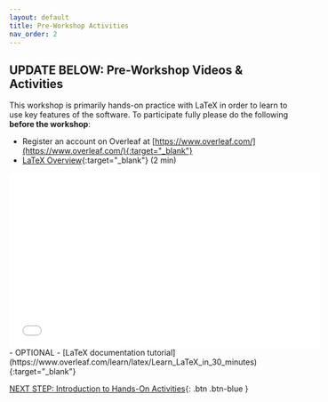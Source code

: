 ```yaml
---
layout: default
title: Pre-Workshop Activities
nav_order: 2
---
```

## UPDATE BELOW: Pre-Workshop Videos & Activities
This workshop is primarily hands-on practice with LaTeX in order to learn to use key features of the software. To participate fully please do the following **before the workshop**:

-   Register an account on Overleaf at [https://www.overleaf.com/](https://www.overleaf.com/){:target="_blank"}
-   [LaTeX Overview](https://www.youtube.com/watch?v=g8Ejj0T0yG4){:target="_blank"} (2 min)<br>
<iframe width="560" height="315" src="www.youtube.com/embed/g8Ejj0T0yG4" title="YouTube video player" frameborder="0" allow="accelerometer; autoplay; clipboard-write; encrypted-media; gyroscope; picture-in-picture" allowfullscreen></iframe>
-   OPTIONAL - [LaTeX documentation tutorial](https://www.overleaf.com/learn/latex/Learn_LaTeX_in_30_minutes){:target="_blank"}

[NEXT STEP: Introduction to Hands-On Activities](activities-intro.html){: .btn .btn-blue }
